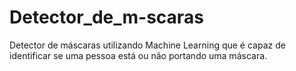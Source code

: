 # Detector_de_m-scaras
Detector de máscaras utilizando Machine Learning que é capaz de identificar se uma pessoa está ou não portando uma máscara.
